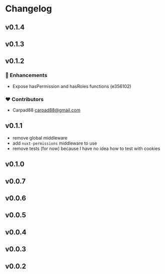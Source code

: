 # Changelog

## v0.1.4

## v0.1.3

## v0.1.2


### 🚀 Enhancements

  - Expose hasPermission and hasRoles functions (e356102)

### ❤️  Contributors

- Carpad88 <carpad88@gmail.com>

## v0.1.1

- remove global middleware
- add `nuxt-permissions` middleware to use
- remove tests (for now) because I have no idea how to test with cookies

## v0.1.0

## v0.0.7

## v0.0.6

## v0.0.5

## v0.0.4

## v0.0.3

## v0.0.2
